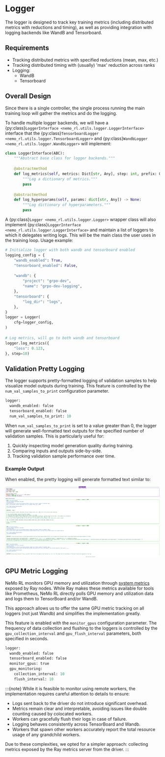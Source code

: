 # Logger

The logger is designed to track key training metrics (including distributed metrics with reductions and timing), as well as providing integration with logging backends like WandB and Tensorboard.

## Requirements

* Tracking distributed metrics with specified reductions (mean, max, etc.)
* Tracking distributed timing with (usually) 'max' reduction across ranks
* Logging:
   * WandB
   * Tensorboard

## Overall Design

Since there is a single controller, the single process running the main training loop will gather the metrics and do the logging.

To handle multiple logger backends, we will have a {py:class}`LoggerInterface <nemo_rl.utils.logger.LoggerInterface>` interface that the {py:class}`TensorboardLogger <nemo_rl.utils.logger.TensorboardLogger>` and {py:class}`WandbLogger <nemo_rl.utils.logger.WandbLogger>` will implement:

```python
class LoggerInterface(ABC):
    """Abstract base class for logger backends."""

    @abstractmethod
    def log_metrics(self, metrics: Dict[str, Any], step: int, prefix: Optional[str]: "") -> None:
        """Log a dictionary of metrics."""
        pass

    @abstractmethod
    def log_hyperparams(self, params: dict[str, Any]) -> None:
        """Log dictionary of hyperparameters."""
        pass
```

A {py:class}`Logger <nemo_rl.utils.logger.Logger>` wrapper class will also implement {py:class}`LoggerInterface <nemo_rl.utils.logger.LoggerInterface>` and maintain a list of loggers to which it delegates writing logs. This will be the main class the user uses in the training loop. Usage example:

```python
# Initialize logger with both wandb and tensorboard enabled
logging_config = {
    "wandb_enabled": True,
    "tensorboard_enabled": False,

    "wandb": {
        "project": "grpo-dev",
        "name": "grpo-dev-logging",
    },
    "tensorboard": {
        "log_dir": "logs",
    },
}
logger = Logger(
    cfg=logger_config,
)

# Log metrics, will go to both wandb and tensorboard
logger.log_metrics({
    "loss": 0.123,
}, step=10)
```

## Validation Pretty Logging

The logger supports pretty-formatted logging of validation samples to help visualize model outputs during training. This feature is controlled by the `num_val_samples_to_print` configuration parameter.

```python
logger:
  wandb_enabled: false
  tensorboard_enabled: false
  num_val_samples_to_print: 10
```

When `num_val_samples_to_print` is set to a value greater than 0, the logger will generate well-formatted text outputs for the specified number of validation samples. This is particularly useful for:

1. Quickly inspecting model generation quality during training.
2. Comparing inputs and outputs side-by-side.
3. Tracking validation sample performance over time.

### Example Output

When enabled, the pretty logging will generate formatted text similar to:

![Validation Pretty Logging Example](../assets/val-log.png)

## GPU Metric Logging

NeMo RL monitors GPU memory and utilization through [system metrics](https://docs.ray.io/en/latest/ray-observability/reference/system-metrics.html#system-metrics) exposed by Ray nodes. While Ray makes these metrics available for tools like Prometheus, NeMo RL directly polls GPU memory and utilization data and logs them to TensorBoard and/or WandB.

This approach allows us to offer the same GPU metric tracking on all loggers (not just Wandb) and simplifies the implementation greatly.

This feature is enabled with the `monitor_gpus` configuration parameter. The frequency of data collection and flushing to the loggers is controlled by the `gpu_collection_interval` and `gpu_flush_interval` parameters, both specified in seconds.

```python
logger:
  wandb_enabled: false
  tensorboard_enabled: false
  monitor_gpus: true
  gpu_monitoring:
    collection_interval: 10
    flush_interval: 10
```

:::{note}
While it is feasible to monitor using remote workers, the implementation requires careful attention to details to ensure:
* Logs sent back to the driver do not introduce significant overhead.
* Metrics remain clear and interpretable, avoiding issues like double counting caused by colocated workers.
* Workers can gracefully flush their logs in case of failure.
* Logging behaves consistently across TensorBoard and Wandb.
* Workers that spawn other workers accurately report the total resource usage of any grandchild workers.

Due to these complexities, we opted for a simpler approach: collecting metrics exposed by the Ray metrics server from the driver.
:::
